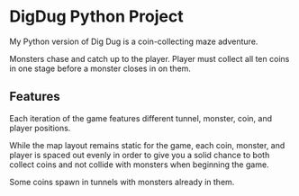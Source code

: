 # DigDug Python Project

My Python version of Dig Dug is a coin-collecting maze adventure. 

Monsters chase and catch up to the player. Player must collect all ten coins in one stage before a monster closes in on them. 

## Features

Each iteration of the game features different tunnel, monster, coin, and player positions.

While the map layout remains static for the game, each coin, monster, and player is spaced out evenly in order to give you a solid chance to both collect coins and not collide with monsters when beginning the game. 

Some coins spawn in tunnels with monsters already in them.
